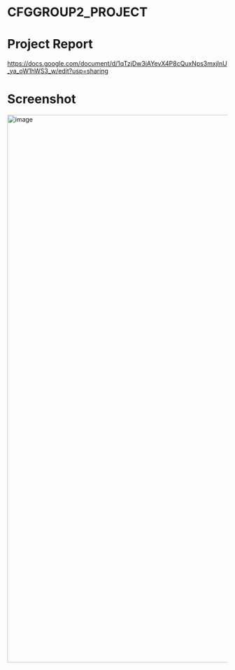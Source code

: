 # CFGGROUP2_PROJECT

# Project Report

https://docs.google.com/document/d/1qTzjDw3iAYevX4P8cQuxNps3mxjlnU_ya_oW1hWS3_w/edit?usp=sharing

# Screenshot

<img width="1253" alt="image" src="https://github.com/KayanatSuleman/CFGGROUP2_PROJECT/assets/108486235/96e64a51-f149-49bc-a488-d81297044501">
